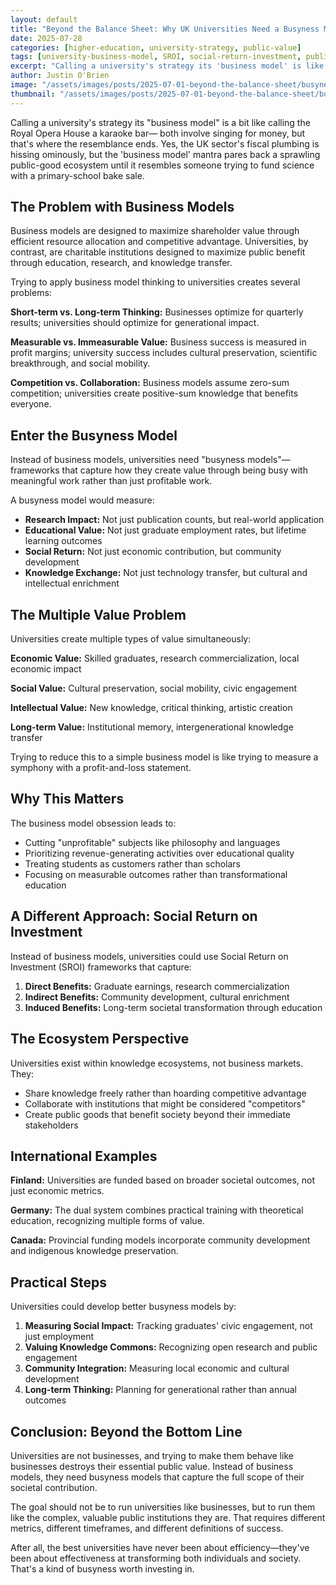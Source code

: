 ```yaml
---
layout: default
title: "Beyond the Balance Sheet: Why UK Universities Need a Busyness Model"
date: 2025-07-28
categories: [higher-education, university-strategy, public-value]
tags: [university-business-model, SROI, social-return-investment, public-good, UK-universities, university-finance]
excerpt: "Calling a university's strategy its 'business model' is like calling the Royal Opera House a karaoke bar. Universities need a busyness model focused on public value, not just profit margins."
author: Justin O'Brien
image: "/assets/images/posts/2025-07-01-beyond-the-balance-sheet/busyness-banner.jpg"
thumbnail: "/assets/images/posts/2025-07-01-beyond-the-balance-sheet/busyness-banner.jpg"
---
```


Calling a university's strategy its "business model" is a bit like calling the Royal Opera House a karaoke bar— both involve singing for money, but that's where the resemblance ends. Yes, the UK sector's fiscal plumbing is hissing ominously, but the 'business model' mantra pares back a sprawling public-good ecosystem until it resembles someone trying to fund science with a primary-school bake sale.

## The Problem with Business Models

Business models are designed to maximize shareholder value through efficient resource allocation and competitive advantage. Universities, by contrast, are charitable institutions designed to maximize public benefit through education, research, and knowledge transfer.

Trying to apply business model thinking to universities creates several problems:

**Short-term vs. Long-term Thinking:** Businesses optimize for quarterly results; universities should optimize for generational impact.

**Measurable vs. Immeasurable Value:** Business success is measured in profit margins; university success includes cultural preservation, scientific breakthrough, and social mobility.

**Competition vs. Collaboration:** Business models assume zero-sum competition; universities create positive-sum knowledge that benefits everyone.

## Enter the Busyness Model

Instead of business models, universities need "busyness models"—frameworks that capture how they create value through being busy with meaningful work rather than just profitable work.

A busyness model would measure:
- **Research Impact:** Not just publication counts, but real-world application
- **Educational Value:** Not just graduate employment rates, but lifetime learning outcomes
- **Social Return:** Not just economic contribution, but community development
- **Knowledge Exchange:** Not just technology transfer, but cultural and intellectual enrichment

## The Multiple Value Problem

Universities create multiple types of value simultaneously:

**Economic Value:** Skilled graduates, research commercialization, local economic impact

**Social Value:** Cultural preservation, social mobility, civic engagement

**Intellectual Value:** New knowledge, critical thinking, artistic creation

**Long-term Value:** Institutional memory, intergenerational knowledge transfer

Trying to reduce this to a simple business model is like trying to measure a symphony with a profit-and-loss statement.

## Why This Matters

The business model obsession leads to:
- Cutting "unprofitable" subjects like philosophy and languages
- Prioritizing revenue-generating activities over educational quality
- Treating students as customers rather than scholars
- Focusing on measurable outcomes rather than transformational education

## A Different Approach: Social Return on Investment

Instead of business models, universities could use Social Return on Investment (SROI) frameworks that capture:

1. **Direct Benefits:** Graduate earnings, research commercialization
2. **Indirect Benefits:** Community development, cultural enrichment
3. **Induced Benefits:** Long-term societal transformation through education

## The Ecosystem Perspective

Universities exist within knowledge ecosystems, not business markets. They:
- Share knowledge freely rather than hoarding competitive advantage
- Collaborate with institutions that might be considered "competitors"
- Create public goods that benefit society beyond their immediate stakeholders

## International Examples

**Finland:** Universities are funded based on broader societal outcomes, not just economic metrics.

**Germany:** The dual system combines practical training with theoretical education, recognizing multiple forms of value.

**Canada:** Provincial funding models incorporate community development and indigenous knowledge preservation.

## Practical Steps

Universities could develop better busyness models by:

1. **Measuring Social Impact:** Tracking graduates' civic engagement, not just employment
2. **Valuing Knowledge Commons:** Recognizing open research and public engagement
3. **Community Integration:** Measuring local economic and cultural development
4. **Long-term Thinking:** Planning for generational rather than annual outcomes

## Conclusion: Beyond the Bottom Line

Universities are not businesses, and trying to make them behave like businesses destroys their essential public value. Instead of business models, they need busyness models that capture the full scope of their societal contribution.

The goal should not be to run universities like businesses, but to run them like the complex, valuable public institutions they are. That requires different metrics, different timeframes, and different definitions of success.

After all, the best universities have never been about efficiency—they've been about effectiveness at transforming both individuals and society. That's a kind of busyness worth investing in.
